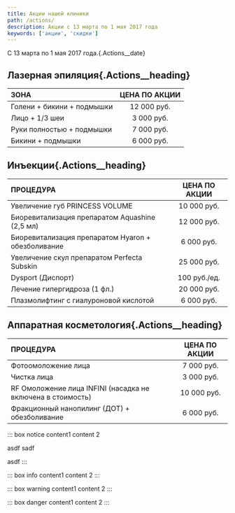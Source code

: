 ```yaml
---
title: Акции нашей клиники
path: /actions/
description: Акции с 13 марта по 1 мая 2017 года
keywords: ['акции', 'скидки']
---
```


C 13 марта по 1 мая 2017 года.{.Actions__date}

## Лазерная эпиляция{.Actions__heading}

| ЗОНА                       | ЦЕНА ПО АКЦИИ |
|:---------------------------|:-------------:|
| Голени + бикини + подмышки |  12 000 руб.  |
| Лицо + 1/3 шеи             |  3 000 руб.   |
| Руки полностью + подмышки  |  7 000 руб.   |
| Бикини + подмышки          |  6 000 руб.   |


## Инъекции{.Actions__heading}

| ПРОЦЕДУРА                                          | ЦЕНА ПО АКЦИИ |
|:---------------------------------------------------|:-------------:|
| Увеличение губ PRINCESS VOLUME                     |  10 000 руб.  |
| Биоревитализация препаратом Aquashine (2,5 мл)     |  12 000 руб.  |
| Биоревитализация препаратом Hyaron + обезболивание |  6 000 руб.   |
| Увеличение скул препаратом Perfecta Subskin        |  25 000 руб.  |
| Dysport (Диспорт)                                  | 100 руб./ед.  |
| Лечение гипергидроза (1 фл.)                       |  20 000 руб.  |
| Плазмолифтинг с гиалуроновой кислотой              |  6 000 руб.   |

## Аппаратная косметология{.Actions__heading}

| ПРОЦЕДУРА                                                   | ЦЕНА ПО АКЦИИ |
|:------------------------------------------------------------|:-------------:|
| Фотоомоложение лица                                         |  7 000 руб.   |
| Чистка лица                                                 |  3 000 руб.   |
| RF Омоложение лица INFINI (насадка не включена в стоимость) |  10 000 руб.  |
| Фракционный нанопилинг (ДОТ) + обезболивание                |  6 000 руб.   |




::: box notice
content1
content 2

asdf
sadf


asdf
:::

::: box info
content1
content 2
:::

::: box warning
content1
content 2
:::

::: box danger
content1
content 2
:::


